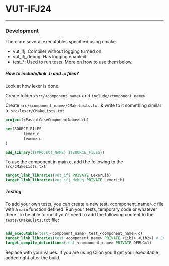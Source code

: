 # VUT-IFJ24

---

### Development

There are several executables specified using cmake.

- vut_ifj: Compiler without logging turned on.
- vut_ifj_debug: Has logging enabled.
- test_*: Used to run tests. More on how to use them below.

##### How to include/link .h and .c files?

Look at how lexer is done.

Create folders `src/<component_name>` and `include/<component_name>`

Create `src/<component_name>/CMakeLists.txt` & write to it something similar to `src/lexer/CMakeLists.txt`
```cmake
project(<PascalCaseComponentName>Lib)

set(SOURCE_FILES
        lexer.c
        lexeme.c
)

add_library(${PROJECT_NAME} ${SOURCE_FILES})
```

To use the component in main.c, add the following to the `src/CMakeLists.txt`
```cmake
target_link_libraries(vut_ifj PRIVATE LexerLib)
target_link_libraries(vut_ifj_debug PRIVATE LexerLib)
```

##### Testing

To add your own tests, you can create a new test_<component_name>.c file with a `main` function defined. Run your tests, temporary code or whatever there. To be able to run it you'll need to add the following content to the `tests/CMakeLists.txt` file:

```cmake

add_executable(test_<component_name> test_<component_name>.c)
target_link_libraries(test_<component_name> PRIVATE <Lib1> <Lib2>) # Specify the library you are testing & its dependencies
target_compile_definitions(test_<component_name> PRIVATE DEBUG=1)

```

Replace <name> with your values. If you are using Clion you'll get your executable added right after the build.
